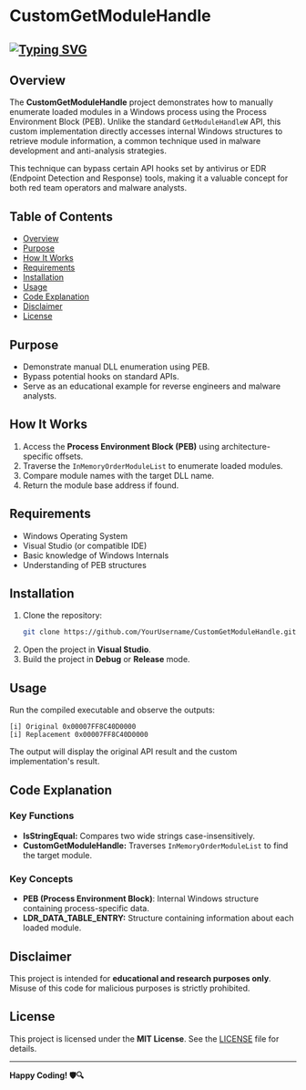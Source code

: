 # CustomGetModuleHandle

## [![Typing SVG](https://readme-typing-svg.demolab.com?font=JetBrains+Mono&weight=2000&pause=1000&width=435&lines=Welcome+to+Custom-GetModuleHandle+Repo!!!;Check+my+Repos+for+some+Malwares;This+will+be+used+in+the+next+techniques)](https://git.io/typing-svg)


## Overview
The **CustomGetModuleHandle** project demonstrates how to manually enumerate loaded modules in a Windows process using the Process Environment Block (PEB). Unlike the standard `GetModuleHandleW` API, this custom implementation directly accesses internal Windows structures to retrieve module information, a common technique used in malware development and anti-analysis strategies.

This technique can bypass certain API hooks set by antivirus or EDR (Endpoint Detection and Response) tools, making it a valuable concept for both red team operators and malware analysts.

## Table of Contents
- [Overview](#overview)
- [Purpose](#purpose)
- [How It Works](#how-it-works)
- [Requirements](#requirements)
- [Installation](#installation)
- [Usage](#usage)
- [Code Explanation](#code-explanation)
- [Disclaimer](#disclaimer)
- [License](#license)

## Purpose
- Demonstrate manual DLL enumeration using PEB.
- Bypass potential hooks on standard APIs.
- Serve as an educational example for reverse engineers and malware analysts.

## How It Works
1. Access the **Process Environment Block (PEB)** using architecture-specific offsets.
2. Traverse the `InMemoryOrderModuleList` to enumerate loaded modules.
3. Compare module names with the target DLL name.
4. Return the module base address if found.

## Requirements
- Windows Operating System
- Visual Studio (or compatible IDE)
- Basic knowledge of Windows Internals
- Understanding of PEB structures

## Installation
1. Clone the repository:
   ```bash
   git clone https://github.com/YourUsername/CustomGetModuleHandle.git
   ```
2. Open the project in **Visual Studio**.
3. Build the project in **Debug** or **Release** mode.

## Usage
Run the compiled executable and observe the outputs:
```plaintext
[i] Original 0x00007FF8C40D0000
[i] Replacement 0x00007FF8C40D0000
```
The output will display the original API result and the custom implementation's result.

## Code Explanation
### Key Functions
- **IsStringEqual:** Compares two wide strings case-insensitively.
- **CustomGetModuleHandle:** Traverses `InMemoryOrderModuleList` to find the target module.

### Key Concepts
- **PEB (Process Environment Block)**: Internal Windows structure containing process-specific data.
- **LDR_DATA_TABLE_ENTRY:** Structure containing information about each loaded module.

## Disclaimer
This project is intended for **educational and research purposes only**. Misuse of this code for malicious purposes is strictly prohibited.

## License
This project is licensed under the **MIT License**. See the [LICENSE](LICENSE) file for details.

---
**Happy Coding! 🛡️🔍**

